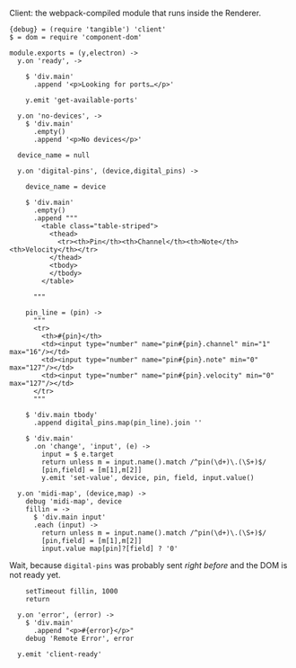 Client: the webpack-compiled module that runs inside the Renderer.

    {debug} = (require 'tangible') 'client'
    $ = dom = require 'component-dom'

    module.exports = (y,electron) ->
      y.on 'ready', ->

        $ 'div.main'
          .append '<p>Looking for ports…</p>'

        y.emit 'get-available-ports'

      y.on 'no-devices', ->
        $ 'div.main'
          .empty()
          .append '<p>No devices</p>'

      device_name = null

      y.on 'digital-pins', (device,digital_pins) ->

        device_name = device

        $ 'div.main'
          .empty()
          .append """
            <table class="table-striped">
              <thead>
                <tr><th>Pin</th><th>Channel</th><th>Note</th><th>Velocity</th></tr>
              </thead>
              <tbody>
              </tbody>
            </table>

          """

        pin_line = (pin) ->
          """
          <tr>
            <th>#{pin}</th>
            <td><input type="number" name="pin#{pin}.channel" min="1" max="16"/></td>
            <td><input type="number" name="pin#{pin}.note" min="0" max="127"/></td>
            <td><input type="number" name="pin#{pin}.velocity" min="0" max="127"/></td>
          </tr>
          """

        $ 'div.main tbody'
          .append digital_pins.map(pin_line).join ''

        $ 'div.main'
          .on 'change', 'input', (e) ->
            input = $ e.target
            return unless m = input.name().match /^pin(\d+)\.(\S+)$/
            [pin,field] = [m[1],m[2]]
            y.emit 'set-value', device, pin, field, input.value()

      y.on 'midi-map', (device,map) ->
        debug 'midi-map', device
        fillin = ->
          $ 'div.main input'
          .each (input) ->
            return unless m = input.name().match /^pin(\d+)\.(\S+)$/
            [pin,field] = [m[1],m[2]]
            input.value map[pin]?[field] ? '0'

Wait, because `digital-pins` was probably sent _right before_ and the DOM is not ready yet.

        setTimeout fillin, 1000
        return

      y.on 'error', (error) ->
        $ 'div.main'
          .append "<p>#{error}</p>"
        debug 'Remote Error', error

      y.emit 'client-ready'
